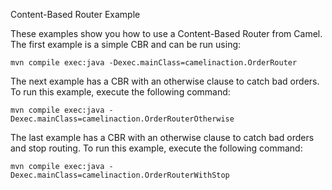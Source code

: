 Content-Based Router Example

These examples show you how to use a Content-Based Router from Camel. 
The first example is a simple CBR and can be run using:

    mvn compile exec:java -Dexec.mainClass=camelinaction.OrderRouter

The next example has a CBR with an otherwise clause to catch bad orders.
To run this example, execute the following command:

    mvn compile exec:java -Dexec.mainClass=camelinaction.OrderRouterOtherwise

The last example has a CBR with an otherwise clause to catch bad orders and
stop routing. To run this example, execute the following command:

    mvn compile exec:java -Dexec.mainClass=camelinaction.OrderRouterWithStop


